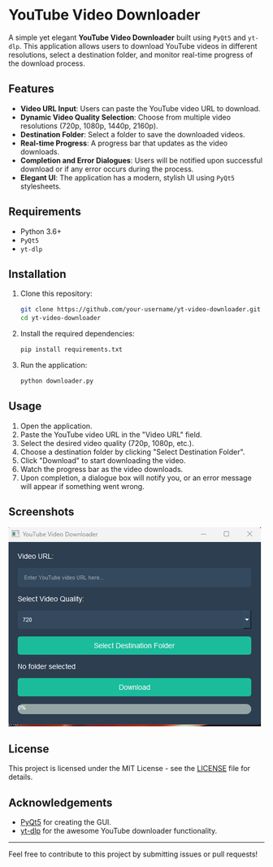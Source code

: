 # YouTube Video Downloader

A simple yet elegant **YouTube Video Downloader** built using `PyQt5` and `yt-dlp`. This application allows users to download YouTube videos in different resolutions, select a destination folder, and monitor real-time progress of the download process. 

## Features
- **Video URL Input**: Users can paste the YouTube video URL to download.
- **Dynamic Video Quality Selection**: Choose from multiple video resolutions (720p, 1080p, 1440p, 2160p).
- **Destination Folder**: Select a folder to save the downloaded videos.
- **Real-time Progress**: A progress bar that updates as the video downloads.
- **Completion and Error Dialogues**: Users will be notified upon successful download or if any error occurs during the process.
- **Elegant UI**: The application has a modern, stylish UI using `PyQt5` stylesheets.

## Requirements

- Python 3.6+
- `PyQt5`
- `yt-dlp`

## Installation

1. Clone this repository:
    ```bash
    git clone https://github.com/your-username/yt-video-downloader.git
    cd yt-video-downloader
    ```

2. Install the required dependencies:
    ```bash
    pip install requirements.txt
    ```

3. Run the application:
    ```bash
    python downloader.py
    ```

## Usage

1. Open the application.
2. Paste the YouTube video URL in the "Video URL" field.
3. Select the desired video quality (720p, 1080p, etc.).
4. Choose a destination folder by clicking "Select Destination Folder".
5. Click "Download" to start downloading the video.
6. Watch the progress bar as the video downloads.
7. Upon completion, a dialogue box will notify you, or an error message will appear if something went wrong.

## Screenshots

![YouTube Video Downloader Screenshot](./screenshorts/app_screenshot.png)

## License

This project is licensed under the MIT License - see the [LICENSE](LICENSE) file for details.

## Acknowledgements

- [PyQt5](https://www.riverbankcomputing.com/software/pyqt/intro) for creating the GUI.
- [yt-dlp](https://github.com/yt-dlp/yt-dlp) for the awesome YouTube downloader functionality.

---

Feel free to contribute to this project by submitting issues or pull requests!
